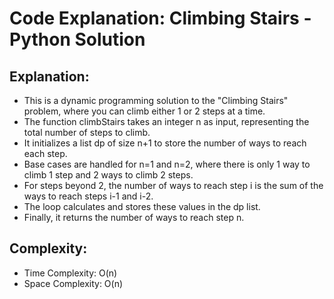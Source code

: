 # Code Explanation: Climbing Stairs - Python Solution

## Explanation:

- This is a dynamic programming solution to the "Climbing Stairs" problem, where you can climb either 1 or 2 steps at a time.
- The function climbStairs takes an integer n as input, representing the total number of steps to climb.
- It initializes a list dp of size n+1 to store the number of ways to reach each step.
- Base cases are handled for n=1 and n=2, where there is only 1 way to climb 1 step and 2 ways to climb 2 steps.
- For steps beyond 2, the number of ways to reach step i is the sum of the ways to reach steps i-1 and i-2.
- The loop calculates and stores these values in the dp list.
- Finally, it returns the number of ways to reach step n.

## Complexity:
- Time Complexity: O(n)
- Space Complexity: O(n)